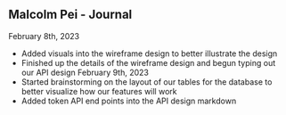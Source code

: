## Malcolm Pei - Journal

February 8th, 2023
- Added visuals into the wireframe design to better illustrate the design
- Finished up the details of the wireframe design and begun typing out our API design
February 9th, 2023
- Started brainstorming on the layout of our tables for the database to better visualize how our features will work
- Added token API end points into the API design markdown
